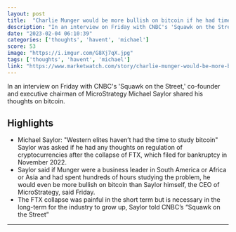 ```yaml
---
layout: post
title:  "Charlie Munger would be more bullish on bitcoin if he had time to study it, Michael Saylor says"
description: "In an interview on Friday with CNBC's 'Squawk on the Street,' co-founder and executive chairman of MicroStrategy Michael Saylor shared his thoughts on bitcoin."
date: "2023-02-04 06:10:39"
categories: ['thoughts', 'havent', 'michael']
score: 53
image: "https://i.imgur.com/G8Xj7qX.jpg"
tags: ['thoughts', 'havent', 'michael']
link: "https://www.marketwatch.com/story/charlie-munger-would-be-more-bullish-on-bitcoin-if-he-had-time-to-study-it-michael-saylor-says-11675456225"
---
```


In an interview on Friday with CNBC's 'Squawk on the Street,' co-founder and executive chairman of MicroStrategy Michael Saylor shared his thoughts on bitcoin.

## Highlights

- Michael Saylor: "Western elites haven’t had the time to study bitcoin" Saylor was asked if he had any thoughts on regulation of cryptocurrencies after the collapse of FTX, which filed for bankruptcy in November 2022.
- Saylor said if Munger were a business leader in South America or Africa or Asia and had spent hundreds of hours studying the problem, he would even be more bullish on bitcoin than Saylor himself, the CEO of MicroStrategy, said Friday.
- The FTX collapse was painful in the short term but is necessary in the long-term for the industry to grow up, Saylor told CNBC’s “Squawk on the Street”

---

